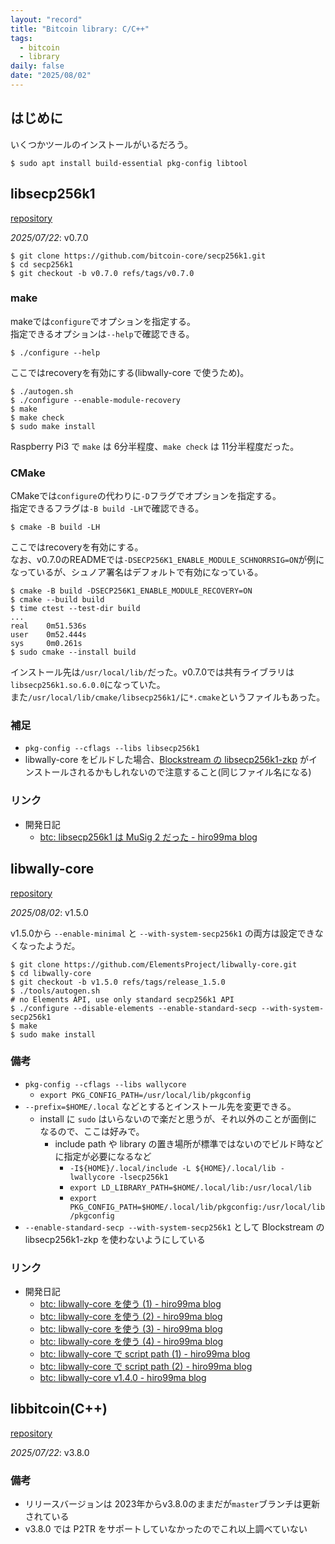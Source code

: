 ```yaml
---
layout: "record"
title: "Bitcoin library: C/C++"
tags:
  - bitcoin
  - library
daily: false
date: "2025/08/02"
---
```


## はじめに

いくつかツールのインストールがいるだろう。

```console
$ sudo apt install build-essential pkg-config libtool
```

## libsecp256k1

[repository](https://github.com/bitcoin-core/secp256k1)

_2025/07/22_: v0.7.0

```console
$ git clone https://github.com/bitcoin-core/secp256k1.git
$ cd secp256k1
$ git checkout -b v0.7.0 refs/tags/v0.7.0
```

### make

makeでは`configure`でオプションを指定する。  
指定できるオプションは`--help`で確認できる。

```console
$ ./configure --help
```

ここではrecoveryを有効にする(libwally-core で使うため)。

```console
$ ./autogen.sh
$ ./configure --enable-module-recovery
$ make
$ make check
$ sudo make install
```

Raspberry Pi3 で `make` は 6分半程度、`make check` は 11分半程度だった。

### CMake

CMakeでは`configure`の代わりに`-D`フラグでオプションを指定する。  
指定できるフラグは`-B build -LH`で確認できる。

```console
$ cmake -B build -LH
```

ここではrecoveryを有効にする。  
なお、v0.7.0のREADMEでは`-DSECP256K1_ENABLE_MODULE_SCHNORRSIG=ON`が例になっているが、シュノア署名はデフォルトで有効になっている。

```console
$ cmake -B build -DSECP256K1_ENABLE_MODULE_RECOVERY=ON
$ cmake --build build
$ time ctest --test-dir build
...
real    0m51.536s
user    0m52.444s
sys     0m0.261s
$ sudo cmake --install build
```

インストール先は`/usr/local/lib/`だった。v0.7.0では共有ライブラリは`libsecp256k1.so.6.0.0`になっていた。  
また`/usr/local/lib/cmake/libsecp256k1/`に`*.cmake`というファイルもあった。

### 補足

* `pkg-config --cflags --libs libsecp256k1`
* libwally-core をビルドした場合、[Blockstream の libsecp256k1-zkp](https://github.com/BlockstreamResearch/secp256k1-zkp) がインストールされるかもしれないので注意すること(同じファイル名になる)

### リンク

* 開発日記
  * [btc: libsecp256k1 は MuSig 2 だった - hiro99ma blog](https://blog.hirokuma.work/2025/02/20250202-btc.html)

## libwally-core

[repository](https://github.com/ElementsProject/libwally-core)

_2025/08/02_: v1.5.0

v1.5.0から `--enable-minimal` と `--with-system-secp256k1` の両方は設定できなくなったようだ。

```console
$ git clone https://github.com/ElementsProject/libwally-core.git
$ cd libwally-core
$ git checkout -b v1.5.0 refs/tags/release_1.5.0
$ ./tools/autogen.sh
# no Elements API, use only standard secp256k1 API
$ ./configure --disable-elements --enable-standard-secp --with-system-secp256k1
$ make
$ sudo make install
```

### 備考

* `pkg-config --cflags --libs wallycore`
    * `export PKG_CONFIG_PATH=/usr/local/lib/pkgconfig`
* `--prefix=$HOME/.local` などとするとインストール先を変更できる。
  * install に `sudo` はいらないので楽だと思うが、それ以外のことが面倒になるので、ここは好みで。
    * include path や library の置き場所が標準ではないのでビルド時などに指定が必要になるなど
      * `-I${HOME}/.local/include -L ${HOME}/.local/lib -lwallycore -lsecp256k1`
      * `export LD_LIBRARY_PATH=$HOME/.local/lib:/usr/local/lib`
      * `export PKG_CONFIG_PATH=$HOME/.local/lib/pkgconfig:/usr/local/lib/pkgconfig`
* `--enable-standard-secp --with-system-secp256k1` として Blockstream の libsecp256k1-zkp を使わないようにしている

### リンク

* 開発日記
  * [btc: libwally-core を使う (1) - hiro99ma blog](https://blog.hirokuma.work/2025/01/20250126-btc.html)
  * [btc: libwally-core を使う (2) - hiro99ma blog](https://blog.hirokuma.work/2025/01/20250127-btc.html)
  * [btc: libwally-core を使う (3) - hiro99ma blog](https://blog.hirokuma.work/2025/01/20250128-btc.html)
  * [btc: libwally-core を使う (4) - hiro99ma blog](https://blog.hirokuma.work/2025/01/20250129-btc.html)
  * [btc: libwally-core で script path (1) - hiro99ma blog](https://blog.hirokuma.work/2025/02/20250204-btc.html)
  * [btc: libwally-core で script path (2) - hiro99ma blog](https://blog.hirokuma.work/2025/02/20250205-btc.html)
  * [btc: libwally-core v1.4.0 - hiro99ma blog](https://blog.hirokuma.work/2025/03/20250313-btc.html)

## libbitcoin(C++)

[repository](https://github.com/libbitcoin/libbitcoin-system)

_2025/07/22_: v3.8.0

### 備考

* リリースバージョンは 2023年からv3.8.0のままだが`master`ブランチは更新されている
* v3.8.0 では P2TR をサポートしていなかったのでこれ以上調べていない
